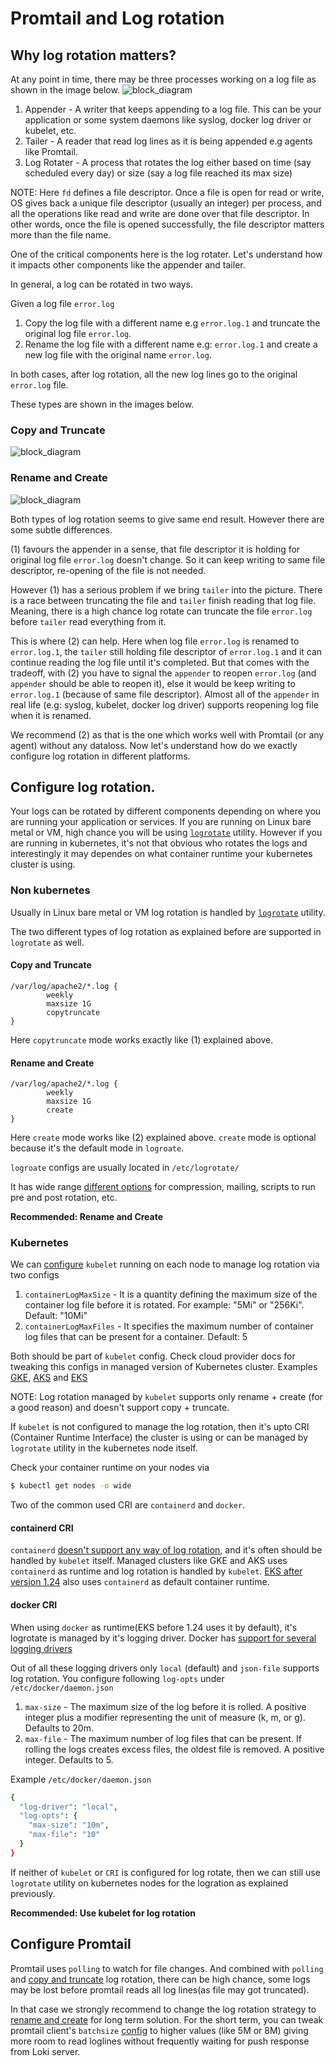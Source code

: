 # Promtail and Log rotation

## Why log rotation matters?

At any point in time, there may be three processes working on a log file as shown in the image below.
![block_diagram](./logrotation-components.png)

1. Appender - A writer that keeps appending to a log file. This can be your application or some system daemons like syslog, docker log driver or kubelet, etc.
2. Tailer - A reader that read log lines as it is being appended e.g agents like Promtail.
3. Log Rotater - A process that rotates the log either based on time (say scheduled every day) or size (say a log file reached its max size)

NOTE: Here `fd` defines a file descriptor. Once a file is open for read or write, OS gives back a unique file descriptor (usually an integer) per process, and all the operations like read and write are done over that file descriptor. In other words, once the file is opened successfully, the file descriptor matters more than the file name.

One of the critical components here is the log rotater. Let's understand how it impacts other components like the appender and tailer.

In general, a log can be rotated in two ways.

Given a log file `error.log`

1. Copy the log file with a different name e.g `error.log.1` and truncate the original log file `error.log`.
2. Rename the log file with a different name e.g: `error.log.1` and create a new log file with the original name `error.log`.

In both cases, after log rotation, all the new log lines go to the original `error.log` file.

These types are shown in the images below.

### Copy and Truncate
![block_diagram](./logrotation1.png)

### Rename and Create
![block_diagram](./logrotation2.png)

Both types of log rotation seems to give same end result. However there are some subtle differences.

(1) favours the appender in a sense, that file descriptor it is holding for original log file `error.log` doesn't change. So it can keep writing to same file descriptor, re-opening of the file is not needed.

However (1) has a serious problem if we bring `tailer` into the picture. There is a race between truncating the file and `tailer` finish reading that log file. Meaning, there is a high chance log rotate can truncate the file `error.log` before `tailer` read everything from it.

This is where (2) can help. Here when log file `error.log` is renamed to `error.log.1`, the `tailer` still holding file descriptor of `error.log.1` and it can continue reading the log file until it's completed. But that comes with the tradeoff, with (2) you have to signal the `appender` to reopen `error.log` (and `appender` should be able to reopen it), else it would be keep writing to `error.log.1` (because of same file descriptor). Almost all of the `appender` in real life (e.g: syslog, kubelet, docker log driver) supports reopening log file when it is renamed.

We recommend (2) as that is the one which works well with Promtail (or any agent) without any dataloss. Now let's understand how do we exactly configure log rotation in different platforms.

## Configure log rotation.

Your logs can be rotated by different components depending on where you are running your application or services. If you are running on Linux bare metal or VM, high chance you will be using [`logrotate`](https://man7.org/linux/man-pages/man8/logrotate.8.html) utility. However if you are running in kubernetes, it's not that obvious who rotates the logs and interestingly it may dependes on what container runtime your kubernetes cluster is using.

### Non kubernetes

Usually in Linux bare metal or VM log rotation is handled by [`logrotate`](https://man7.org/linux/man-pages/man8/logrotate.8.html) utility.

The two different types of log rotation as explained before are supported in `logrotate` as well.

#### Copy and Truncate
```
/var/log/apache2/*.log {
        weekly
        maxsize 1G
        copytruncate
}
```

Here `copytruncate` mode works exactly like (1) explained above.

#### Rename and Create
```
/var/log/apache2/*.log {
        weekly
        maxsize 1G
        create
}
```
Here `create` mode works like (2) explained above. `create` mode is optional because it's the default mode in `logroate`.

`logroate` configs are usually located in `/etc/logrotate/`

It has wide range [different options](https://man7.org/linux/man-pages/man8/logrotate.8.html) for compression, mailing, scripts to run pre and post rotation, etc.

**Recommended: Rename and Create**

### Kubernetes

We can [configure](https://kubernetes.io/docs/concepts/cluster-administration/logging/#log-rotation) `kubelet` running on each node to manage log rotation via two configs

1. `containerLogMaxSize` - It is a quantity defining the maximum size of the container log file before it is rotated. For example: "5Mi" or "256Ki". Default: "10Mi"
2. `containerLogMaxFiles` - It specifies the maximum number of container log files that can be present for a container. Default: 5

Both should be part of `kubelet` config. Check cloud provider docs for tweaking this configs in managed version of Kubernetes cluster. Examples [GKE](https://cloud.google.com/kubernetes-engine/docs/how-to/node-system-config#create), [AKS](https://learn.microsoft.com/en-us/azure/aks/custom-node-configuration#use-custom-node-configuration) and [EKS](https://eksctl.io/usage/customizing-the-kubelet/#customizing-kubelet-configuration)

NOTE: Log rotation managed by `kubelet` supports only rename + create (for a good reason) and doesn't support copy + truncate.

If `kubelet` is not configured to manage the log rotation, then it's upto CRI (Container Runtime Interface) the cluster is using or can be managed by `logrotate` utility in the kubernetes node itself.

Check your container runtime on your nodes via
```bash
$ kubectl get nodes -o wide
```

Two of the common used CRI are `containerd` and `docker`.

#### containerd CRI

`containerd` [doesn't support any way of log rotation](https://github.com/containerd/containerd/issues/4830#issuecomment-744744375), and it's often should be handled by `kubelet` itself. Managed clusters like GKE and AKS uses `containerd` as runtime and log rotation is handled by `kubelet`. [EKS after version 1.24](https://docs.aws.amazon.com/eks/latest/userguide/dockershim-deprecation.html) also uses `containerd` as default container runtime.

#### docker CRI

When using `docker` as runtime(EKS before 1.24 uses it by default), it's logrotate is managed by it's logging driver. Docker has [support for several logging drivers](https://docs.docker.com/config/containers/logging/configure/#supported-logging-drivers)

Out of all these logging drivers only `local` (default) and `json-file` supports log rotation. You configure following `log-opts` under `/etc/docker/daemon.json`

1. `max-size` - The maximum size of the log before it is rolled. A positive integer plus a modifier representing the unit of measure (k, m, or g). Defaults to 20m.
2. `max-file` - The maximum number of log files that can be present. If rolling the logs creates excess files, the oldest file is removed. A positive integer. Defaults to 5.

Example `/etc/docker/daemon.json`
```bash
{
  "log-driver": "local",
  "log-opts": {
    "max-size": "10m",
	"max-file": "10"
  }
}
```

If neither of `kubelet` or `CRI` is configured for log rotate, then we can still use `logrotate` utility on kubernetes nodes for the logration as explained previously.

**Recommended: Use kubelet for log rotation**

## Configure Promtail

Promtail uses `polling` to watch for file changes. And combined with `polling` and [copy and truncate](#copy-and-truncate) log rotation, there can be high chance, some logs may be lost before promtail reads all log lines(as file may got truncated).

In that case we strongly recommend to change the log rotation strategy to [rename and create](#rename-and-create) for long term solution. For the short term, you can tweak promtail client's `batchsize` [config](https://grafana.com/docs/loki/latest/clients/promtail/configuration/#clients) to higher values (like 5M or 8M) giving more room to read loglines without frequently waiting for push response from Loki server.
